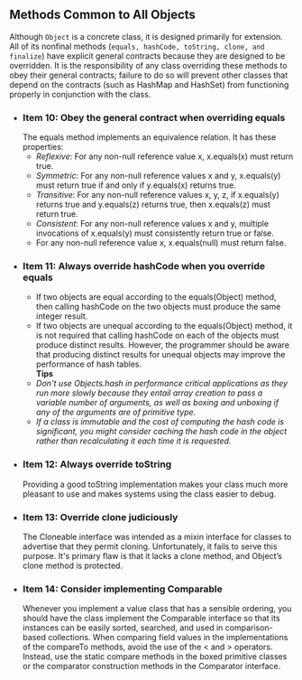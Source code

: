 ## Methods Common to All Objects
Although `Object` is a concrete class, it is designed primarily for extension. All of its nonfinal methods (`equals, hashCode, toString, clone, and finalize`) have explicit general contracts because they are designed to be overridden. It is the responsibility of any class overriding these methods to obey their general contracts; failure to do so will prevent other classes that depend on the contracts (such as HashMap and HashSet) from functioning properly in conjunction with the class.
- ### Item 10: Obey the general contract when overriding equals
	The equals method implements an equivalence relation. It has these properties:
	- *Reflexive*: For any non-null reference value x, x.equals(x) must return true.
	- *Symmetric*: For any non-null reference values x and y, x.equals(y) must return true if and only if y.equals(x) returns true.
	- *Transitive*: For any non-null reference values x, y, z, if x.equals(y) returns true and y.equals(z) returns true, then x.equals(z) must return true.
	- *Consistent*: For any non-null reference values x and y, multiple invocations of x.equals(y) must consistently return true or false.
	- For any non-null reference value x, x.equals(null) must return false.
- ### Item 11: Always override hashCode when you override equals
	- If two objects are equal according to the equals(Object) method, then calling hashCode on the two objects must produce the same integer result.
	- If two objects are unequal according to the equals(Object) method, it is not required that calling hashCode on each of the objects must produce distinct results. However, the programmer should be aware that producing distinct results for unequal objects may improve the performance of hash tables. <br />
	**Tips**
	- *Don't use Objects.hash in performance critical applications as they run more slowly because they entail array creation to pass a variable number of arguments, as well as boxing and unboxing if any of the arguments are of primitive type.*
	- *If a class is immutable and the cost of computing the hash code is significant, you might consider caching the hash code in the object rather than recalculating it each time it is requested.*
- ### Item 12: Always override toString
	Providing a good toString implementation makes your class much more pleasant to use and makes systems using the class easier to debug. 
- ### Item 13: Override clone judiciously
	The Cloneable interface was intended as a mixin interface for classes to advertise that they permit cloning. Unfortunately, it fails to serve this purpose. It's primary flaw is that it lacks a clone method, and Object’s clone method is protected.
- ### Item 14: Consider implementing Comparable
	Whenever you implement a value class that has a sensible ordering, you should have the class implement the Comparable interface so that its instances can be easily sorted, searched, and used in comparison-based collections. When comparing field values in the implementations of the compareTo methods, avoid the use of the < and > operators. Instead, use the static compare methods in the boxed primitive classes or the comparator construction methods in the Comparator interface.
	